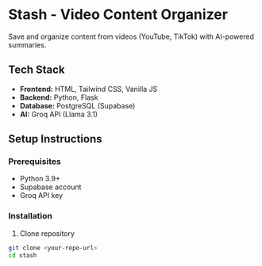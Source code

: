 # Stash - Video Content Organizer

Save and organize content from videos (YouTube, TikTok) with AI-powered summaries.

## Tech Stack
- **Frontend:** HTML, Tailwind CSS, Vanilla JS
- **Backend:** Python, Flask
- **Database:** PostgreSQL (Supabase)
- **AI:** Groq API (Llama 3.1)

## Setup Instructions

### Prerequisites
- Python 3.9+
- Supabase account
- Groq API key

### Installation

1. Clone repository
```bash
git clone <your-repo-url>
cd stash

